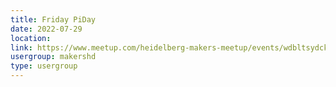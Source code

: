 ```yaml
---
title: Friday PiDay
date: 2022-07-29
location: 
link: https://www.meetup.com/heidelberg-makers-meetup/events/wdbltsydckbmc/
usergroup: makershd
type: usergroup
---
```


